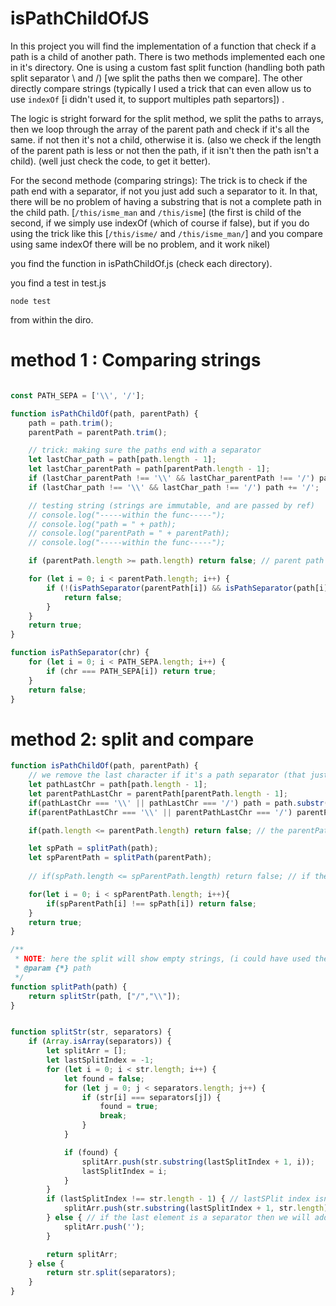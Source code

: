 # isPathChildOfJS

In this project you will find the implementation of a function that check if a path is a child of another path. There is two methods implemented each one in it's directory. One is using  a custom fast split function (handling both path split separator \ and /)  [we split the paths then we compare]. 
The other directly compare strings (typically I used a trick that can even allow us to use `indexOf` [i didn't used it, to support multiples path separtors]) .

The logic is stright forward for the split method, we split the paths to arrays, then we loop through the array of the parent path and check if it's all the same. if not then it's not a child, otherwise it is. (also we check if the length of the parent path is less or not then the path, if it isn't then the path isn't a child). (well just check the code, to get it better).


For the second methode (comparing strings):
The trick is to check if the path end with a separator, if not you just add such a separator to it. In that, there will be no problem of having a substring that is not a complete path in the child path. [`/this/isme_man` and `/this/isme`] (the first is child of the second, if we simply use indexOf (which of course if false), but if you do using the trick like this [`/this/isme/` and `/this/isme_man/`] and you compare using same indexOf there will be no problem, and it work nikel)


you find the function in isPathChildOf.js (check each directory).


you find a test in test.js

```
node test 
```
from within the diro.





# method 1 : Comparing strings

```javascript

const PATH_SEPA = ['\\', '/'];

function isPathChildOf(path, parentPath) {
    path = path.trim();
    parentPath = parentPath.trim();

    // trick: making sure the paths end with a separator
    let lastChar_path = path[path.length - 1];
    let lastChar_parentPath = path[parentPath.length - 1];
    if (lastChar_parentPath !== '\\' && lastChar_parentPath !== '/') parentPath += '/';
    if (lastChar_path !== '\\' && lastChar_path !== '/') path += '/';

    // testing string (strings are immutable, and are passed by ref)
    // console.log("-----within the func-----");
    // console.log("path = " + path);
    // console.log("parentPath = " + parentPath);
    // console.log("-----within the func-----");    

    if (parentPath.length >= path.length) return false; // parent path should be smaller in characters then the child path (and they should be all the same from the start , if they differ in one char then they are not related)

    for (let i = 0; i < parentPath.length; i++) {
        if (!(isPathSeparator(parentPath[i]) && isPathSeparator(path[i])) && parentPath[i] !== path[i]) {// if both are not separators, then we compare (if one is separator, the other is not, the are different, then it return false, if they are both no separators, then it come down to comparaison, if they are same nothing happen, if they are different it return false)
            return false;
        }
    }
    return true;
}

function isPathSeparator(chr) {
    for (let i = 0; i < PATH_SEPA.length; i++) {
        if (chr === PATH_SEPA[i]) return true;
    }
    return false;
}

```


# method 2: split and compare 

```javascript
function isPathChildOf(path, parentPath) {
    // we remove the last character if it's a path separator (that just to have our splitStr still work well for the purpose)
    let pathLastChr = path[path.length - 1];
    let parentPathLastChr = parentPath[parentPath.length - 1];
    if(pathLastChr === '\\' || pathLastChr === '/') path = path.substr(0,path.length - 1);
    if(parentPathLastChr === '\\' || parentPathLastChr === '/') parentPath = parentPath.substr(0, parentPath.length - 1);

    if(path.length <= parentPath.length) return false; // the parentPath should be of a length smaller then  the child path (why they are the same until the parent end)

    let spPath = splitPath(path);
    let spParentPath = splitPath(parentPath);
    
    // if(spPath.length <= spParentPath.length) return false; // if the parent path is bigger then the child or equal, then the child is n't a child

    for(let i = 0; i < spParentPath.length; i++){
        if(spParentPath[i] !== spPath[i]) return false;
    }
    return true;
}

/**
 * NOTE: here the split will show empty strings, (i could have used the splitStr_filter, but it doesn't matter, so just note that, our use case here is to compare two paths and make sure they are same path)
 * @param {*} path 
 */
function splitPath(path) {
    return splitStr(path, ["/","\\"]);
}


function splitStr(str, separators) {
    if (Array.isArray(separators)) {
        let splitArr = [];
        let lastSplitIndex = -1;
        for (let i = 0; i < str.length; i++) {
            let found = false;
            for (let j = 0; j < separators.length; j++) {
                if (str[i] === separators[j]) {
                    found = true;
                    break;
                }
            }

            if (found) {
                splitArr.push(str.substring(lastSplitIndex + 1, i));
                lastSplitIndex = i;
            }
        }
        if (lastSplitIndex !== str.length - 1) { // lastSPlit index isn't  the last character of the string, then there is a string after the last split separator
            splitArr.push(str.substring(lastSplitIndex + 1, str.length));
        } else { // if the last element is a separator then we will add an empty string to the array (last separation a string against void)
            splitArr.push('');
        }

        return splitArr;
    } else {
        return str.split(separators);
    }
}
```